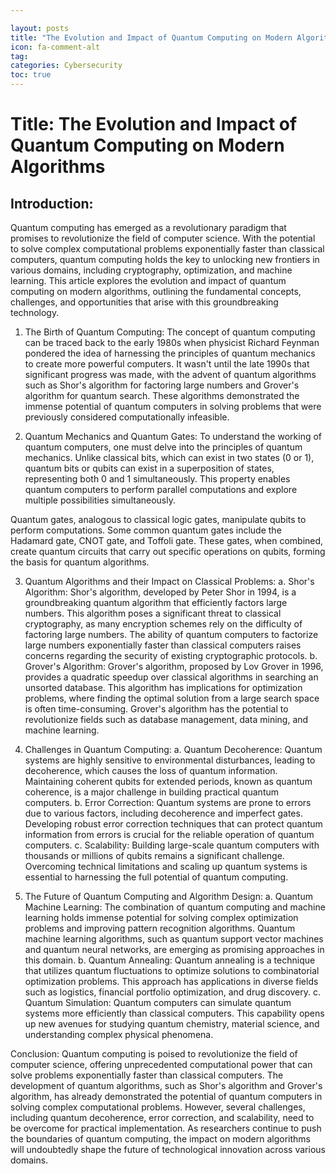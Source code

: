 ```yaml
---

layout: posts
title: "The Evolution and Impact of Quantum Computing on Modern Algorithms"
icon: fa-comment-alt
tag:      
categories: Cybersecurity
toc: true
---
```




# Title: The Evolution and Impact of Quantum Computing on Modern Algorithms

## Introduction:
Quantum computing has emerged as a revolutionary paradigm that promises to revolutionize the field of computer science. With the potential to solve complex computational problems exponentially faster than classical computers, quantum computing holds the key to unlocking new frontiers in various domains, including cryptography, optimization, and machine learning. This article explores the evolution and impact of quantum computing on modern algorithms, outlining the fundamental concepts, challenges, and opportunities that arise with this groundbreaking technology.

1. The Birth of Quantum Computing:
The concept of quantum computing can be traced back to the early 1980s when physicist Richard Feynman pondered the idea of harnessing the principles of quantum mechanics to create more powerful computers. It wasn't until the late 1990s that significant progress was made, with the advent of quantum algorithms such as Shor's algorithm for factoring large numbers and Grover's algorithm for quantum search. These algorithms demonstrated the immense potential of quantum computers in solving problems that were previously considered computationally infeasible.

2. Quantum Mechanics and Quantum Gates:
To understand the working of quantum computers, one must delve into the principles of quantum mechanics. Unlike classical bits, which can exist in two states (0 or 1), quantum bits or qubits can exist in a superposition of states, representing both 0 and 1 simultaneously. This property enables quantum computers to perform parallel computations and explore multiple possibilities simultaneously.

Quantum gates, analogous to classical logic gates, manipulate qubits to perform computations. Some common quantum gates include the Hadamard gate, CNOT gate, and Toffoli gate. These gates, when combined, create quantum circuits that carry out specific operations on qubits, forming the basis for quantum algorithms.

3. Quantum Algorithms and their Impact on Classical Problems:
   a. Shor's Algorithm: Shor's algorithm, developed by Peter Shor in 1994, is a groundbreaking quantum algorithm that efficiently factors large numbers. This algorithm poses a significant threat to classical cryptography, as many encryption schemes rely on the difficulty of factoring large numbers. The ability of quantum computers to factorize large numbers exponentially faster than classical computers raises concerns regarding the security of existing cryptographic protocols.
   b. Grover's Algorithm: Grover's algorithm, proposed by Lov Grover in 1996, provides a quadratic speedup over classical algorithms in searching an unsorted database. This algorithm has implications for optimization problems, where finding the optimal solution from a large search space is often time-consuming. Grover's algorithm has the potential to revolutionize fields such as database management, data mining, and machine learning.

4. Challenges in Quantum Computing:
   a. Quantum Decoherence: Quantum systems are highly sensitive to environmental disturbances, leading to decoherence, which causes the loss of quantum information. Maintaining coherent qubits for extended periods, known as quantum coherence, is a major challenge in building practical quantum computers.
   b. Error Correction: Quantum systems are prone to errors due to various factors, including decoherence and imperfect gates. Developing robust error correction techniques that can protect quantum information from errors is crucial for the reliable operation of quantum computers.
   c. Scalability: Building large-scale quantum computers with thousands or millions of qubits remains a significant challenge. Overcoming technical limitations and scaling up quantum systems is essential to harnessing the full potential of quantum computing.

5. The Future of Quantum Computing and Algorithm Design:
   a. Quantum Machine Learning: The combination of quantum computing and machine learning holds immense potential for solving complex optimization problems and improving pattern recognition algorithms. Quantum machine learning algorithms, such as quantum support vector machines and quantum neural networks, are emerging as promising approaches in this domain.
   b. Quantum Annealing: Quantum annealing is a technique that utilizes quantum fluctuations to optimize solutions to combinatorial optimization problems. This approach has applications in diverse fields such as logistics, financial portfolio optimization, and drug discovery.
   c. Quantum Simulation: Quantum computers can simulate quantum systems more efficiently than classical computers. This capability opens up new avenues for studying quantum chemistry, material science, and understanding complex physical phenomena.

Conclusion:
Quantum computing is poised to revolutionize the field of computer science, offering unprecedented computational power that can solve problems exponentially faster than classical computers. The development of quantum algorithms, such as Shor's algorithm and Grover's algorithm, has already demonstrated the potential of quantum computers in solving complex computational problems. However, several challenges, including quantum decoherence, error correction, and scalability, need to be overcome for practical implementation. As researchers continue to push the boundaries of quantum computing, the impact on modern algorithms will undoubtedly shape the future of technological innovation across various domains.
